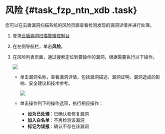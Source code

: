 # 风险 {#task_fzp_ntn_xdb .task}

您可以在云盾漏洞扫描系统的风险页面查看检测发现的漏洞详情并进行处理。

1.  登录[云盾漏洞扫描管理控制台](https://yundun.console.aliyun.com/?p=avds)
2.  在左侧导航栏，单击**风险**。
3.  在风险列表页面，通过搜索定位到要操作的漏洞，根据需要执行以下操作。 

    ![](http://static-aliyun-doc.oss-cn-hangzhou.aliyuncs.com/assets/img/13739/155641489212891_zh-CN.png)

    -   单击漏洞名称，查看漏洞详情，包括漏洞描述、漏洞证明、漏洞造成的影响、安全建议和技术参考。

        ![](http://static-aliyun-doc.oss-cn-hangzhou.aliyuncs.com/assets/img/13739/155641489212890_zh-CN.png)

    -   单击操作列下的操作选项，执行相应操作：
        -   **设为已处理**：已确认和修复漏洞
        -   **加入白名单**：不再检测该漏洞
        -   **标记为误报**：确认不存在该漏洞

